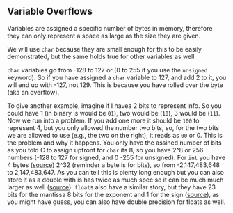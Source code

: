 ## Variable Overflows


Variables are assigned a specific number of bytes in memory, therefore they can only represent a space as large as the size they are given.

We will use `char` because they are small enough for this to be easily demonstrated, but the same holds true for other variables as well.

`char` variables go from -128 to 127 or (0 to 255 if you use the `unsigned` keyword).
So if you have assigned a `char` variable to 127, and add 2 to it, you will end up with -127, not 129.
This is because you have rolled over the byte (aka an overflow).

To give another example, imagine if I havea 2 bits to represent info.
So you could have 1 (in binary is would be `01`), two would be (`10`), 3 would be (`11`).
Now we run into a problem.
If you add one more it should be `100` to represent 4, but you only allowed the number two bits, so, for the two bits we are allowed to use (e.g., the two on the right), it reads as `00` or 0.
This is the problem and why it happens.
You only have the assined number of bits as you told C to assign upfront for `char` its 8, so you have 2^8 or 256 numbers (-128 to 127 for signed, and 0 -255 for unsigned).
For `int` you have 4 bytes ([source][int-bytes]) 2^32 (reminder a byte is for bits), so from -2,147,483,648 to 2,147,483,647.
As you can tell this is plenty long enough but you can also store it as a double with is has twice as much spec so it can be much much larger as well ([source][int-size]).
`float`s also have a similar story, but they have 23 bits for the mantissa 8 bits for the exponent and 1 for the sign ([source][float-precision]), as you might have guess, you can also have double precision for floats as well.

[int-bytes]: https://stackoverflow.com/a/11438838 "Int bytes in C"
[int-size]: http://www.ece.northwestern.edu/local-apps/matlabhelp/techdoc/ref/int8.html "Int Memory Size"
[float-precision]: https://stackoverflow.com/a/10108267 "Float Precision"
